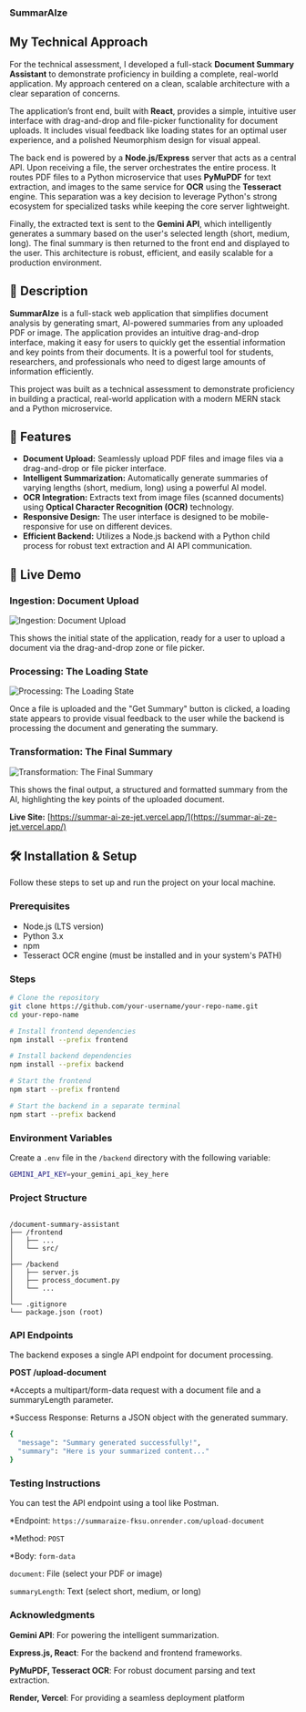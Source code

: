 ### SummarAIze

## My Technical Approach
For the technical assessment, I developed a full-stack **Document Summary Assistant** to demonstrate proficiency in building a complete, real-world application. My approach centered on a clean, scalable architecture with a clear separation of concerns.

The application’s front end, built with **React**, provides a simple, intuitive user interface with drag-and-drop and file-picker functionality for document uploads. It includes visual feedback like loading states for an optimal user experience, and a polished Neumorphism design for visual appeal.

The back end is powered by a **Node.js/Express** server that acts as a central API. Upon receiving a file, the server orchestrates the entire process. It routes PDF files to a Python microservice that uses **PyMuPDF** for text extraction, and images to the same service for **OCR** using the **Tesseract** engine. This separation was a key decision to leverage Python's strong ecosystem for specialized tasks while keeping the core server lightweight.

Finally, the extracted text is sent to the **Gemini API**, which intelligently generates a summary based on the user's selected length (short, medium, long). The final summary is then returned to the front end and displayed to the user. This architecture is robust, efficient, and easily scalable for a production environment.


## 📝 Description

**SummarAIze** is a full-stack web application that simplifies document analysis by generating smart, AI-powered summaries from any uploaded PDF or image. The application provides an intuitive drag-and-drop interface, making it easy for users to quickly get the essential information and key points from their documents. It is a powerful tool for students, researchers, and professionals who need to digest large amounts of information efficiently.

This project was built as a technical assessment to demonstrate proficiency in building a practical, real-world application with a modern MERN stack and a Python microservice.

## 🧰 Features

* **Document Upload:** Seamlessly upload PDF files and image files via a drag-and-drop or file picker interface.
* **Intelligent Summarization:** Automatically generate summaries of varying lengths (short, medium, long) using a powerful AI model.
* **OCR Integration:** Extracts text from image files (scanned documents) using **Optical Character Recognition (OCR)** technology.
* **Responsive Design:** The user interface is designed to be mobile-responsive for use on different devices.
* **Efficient Backend:** Utilizes a Node.js backend with a Python child process for robust text extraction and AI API communication.

## 🚀 Live Demo

### Ingestion: Document Upload
![Ingestion: Document Upload](Images/ingestion.png)

This shows the initial state of the application, ready for a user to upload a document via the drag-and-drop zone or file picker.

### Processing: The Loading State
![Processing: The Loading State](Images/processing.png)

Once a file is uploaded and the "Get Summary" button is clicked, a loading state appears to provide visual feedback to the user while the backend is processing the document and generating the summary.

### Transformation: The Final Summary
![Transformation: The Final Summary](Images/transformation.png)

This shows the final output, a structured and formatted summary from the AI, highlighting the key points of the uploaded document.

**Live Site:** [https://summar-ai-ze-jet.vercel.app/](https://summar-ai-ze-jet.vercel.app/)

## 🛠️ Installation & Setup

Follow these steps to set up and run the project on your local machine.

### Prerequisites
* Node.js (LTS version)
* Python 3.x
* npm
* Tesseract OCR engine (must be installed and in your system's PATH)

### Steps

```bash
# Clone the repository
git clone https://github.com/your-username/your-repo-name.git
cd your-repo-name

# Install frontend dependencies
npm install --prefix frontend

# Install backend dependencies
npm install --prefix backend

# Start the frontend
npm start --prefix frontend

# Start the backend in a separate terminal
npm start --prefix backend
```

### Environment Variables

Create a `.env` file in the `/backend` directory with the following variable:

```bash
GEMINI_API_KEY=your_gemini_api_key_here
```
### Project Structure
<pre><code>
/document-summary-assistant
├── /frontend
│   ├── ...
│   └── src/
│
├── /backend
│   ├── server.js
│   ├── process_document.py
│   └── ...
│
└── .gitignore
└── package.json (root)
</code></pre>

### API Endpoints
The backend exposes a single API endpoint for document processing.

**POST /upload-document**

*Accepts a multipart/form-data request with a document file and a summaryLength parameter.

*Success Response: Returns a JSON object with the generated summary.
```bash
{
  "message": "Summary generated successfully!",
  "summary": "Here is your summarized content..."
}
```
### Testing Instructions
You can test the API endpoint using a tool like Postman.

*Endpoint: `https://summaraize-fksu.onrender.com/upload-document`

*Method: `POST`

*Body: `form-data`

`document`: File (select your PDF or image)

`summaryLength`: Text (select short, medium, or long)

### Acknowledgments
**Gemini API**: For powering the intelligent summarization.

**Express.js, React**: For the backend and frontend frameworks.

**PyMuPDF, Tesseract OCR**: For robust document parsing and text extraction.

**Render, Vercel**: For providing a seamless deployment platform
